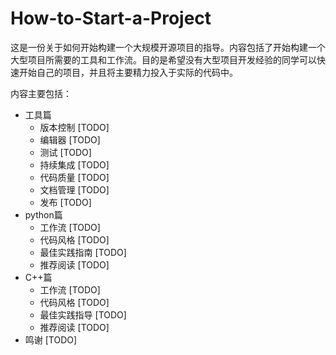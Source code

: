 # How-to-Start-a-Project

这是一份关于如何开始构建一个大规模开源项目的指导。内容包括了开始构建一个大型项目所需要的工具和工作流。目的是希望没有大型项目开发经验的同学可以快速开始自己的项目，并且将主要精力投入于实际的代码中。

内容主要包括：

* 工具篇
    * 版本控制 [TODO]
    * 编辑器 [TODO]
    * 测试 [TODO]
    * 持续集成 [TODO]
    * 代码质量 [TODO]
    * 文档管理 [TODO]
    * 发布 [TODO]
* python篇
    * 工作流 [TODO]
    * 代码风格 [TODO]
    * 最佳实践指南 [TODO]
    * 推荐阅读 [TODO]
* C++篇
    * 工作流 [TODO]
    * 代码风格 [TODO]
    * 最佳实践指导 [TODO]
    * 推荐阅读 [TODO]
* 鸣谢 [TODO]